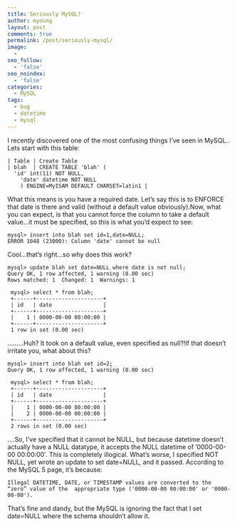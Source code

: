 ```yaml
---
title: Seriously MySQL?
author: myoung
layout: post
comments: true
permalink: /post/seriously-mysql/
image:
  - 
seo_follow:
  - 'false'
seo_noindex:
  - 'false'
categories:
  - MySQL
tags:
  - bug
  - datetime
  - mysql
---
```

I recently discovered one of the most confusing things I&#8217;ve seen in MySQL.<!--more-->. Lets start with this table: 

```
| Table | Create Table      
| blah  | CREATE TABLE 'blah' (
  'id' int(11) NOT NULL,
    'date' datetime NOT NULL
    ) ENGINE=MyISAM DEFAULT CHARSET=latin1 |
```

What this means is you have a required date. Let&#8217;s say this is to ENFORCE that date is there and valid (without a default value obviously).Now, what you can expect, is that you cannot force the column to take a default value&#8230;it must be specified, so this is what you&#8217;d expect to see:

```
mysql> insert into blah set id=1,date=NULL;
ERROR 1048 (23000): Column 'date' cannot be null
```

Cool&#8230;that&#8217;s right&#8230;so why does this work? 

```
mysql> update blah set date=NULL where date is not null;
Query OK, 1 row affected, 1 warning (0.00 sec)
Rows matched: 1  Changed: 1  Warnings: 1
 
 mysql> select * from blah;
 +------+---------------------+
 | id   | date                |
 +------+---------------------+
 |    1 | 0000-00-00 00:00:00 |
 +------+---------------------+
 1 row in set (0.00 sec)
```

&#8230;&#8230;&#8230;Huh? It took on a default value, even specified as null?!If that doesn&#8217;t irritate you, what about this? 

```
mysql> insert into blah set id=2;
Query OK, 1 row affected, 1 warning (0.00 sec)
 
 mysql> select * from blah;
 +------+---------------------+
 | id   | date                |
 +------+---------------------+
 |    1 | 0000-00-00 00:00:00 |
 |    2 | 0000-00-00 00:00:00 |
 +------+---------------------+
 2 rows in set (0.00 sec)
```


&#8230;.So, I&#8217;ve specified that it cannot be NULL, but because datetime doesn&#8217;t actually have a NULL datatype, it accepts the NULL datetime of &#8217;0000-00-00 00:00:00&#8242;. This is completely illogical. What&#8217;s worse, I specified NOT NULL, yet wrote an update to set date=NULL, and it passed. According to the MySQL 5 page, it&#8217;s because: 

```
Illegal DATETIME, DATE, or TIMESTAMP values are converted to the “zero” value of the  appropriate type ('0000-00-00 00:00:00' or '0000-00-00').
```

That&#8217;s fine and dandy, but the MySQL is ignoring the fact that I set date=NULL where the schema shouldn&#8217;t allow it.
